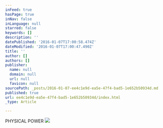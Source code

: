 ```yaml
---
inFeed: true
hasPage: true
inNav: false
inLanguage: null
starred: false
keywords: []
description: ''
datePublished: '2016-01-07T17:00:58.474Z'
dateModified: '2016-01-07T17:00:47.490Z'
title: ''
author: []
authors: []
publisher:
  name: null
  domain: null
  url: null
  favicon: null
sourcePath: _posts/2016-01-07-ee4c1e9d-ea5e-47f4-bad5-1e652b50934d.md
published: true
url: ee4c1e9d-ea5e-47f4-bad5-1e652b50934d/index.html
_type: Article

---
```

PHYSICAL POWER
![](https://the-grid-user-content.s3-us-west-2.amazonaws.com/7176d581-bf62-49e5-b212-d6197677731a.jpg)